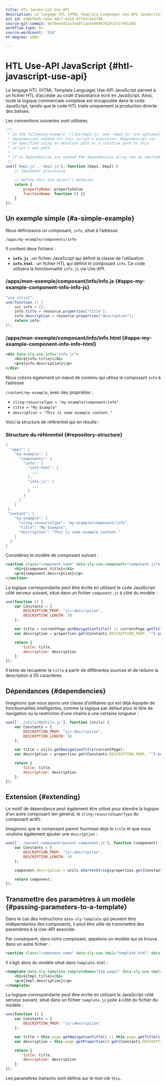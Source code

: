 ```yaml
---
title: HTL JavaScript Use-API
description: Le langage HTL (HTML Template Language) Use-API JavaScript permet à un fichier HTL d’accéder au code d’assistance écrit en JavaScript.
exl-id: e98bfbd5-fa64-48c7-bd14-477d4c5e1788
source-git-commit: 8e70ee4921a7ea071ab7e06947824c371f4013d8
workflow-type: ht
source-wordcount: '324'
ht-degree: 100%

---
```


# HTL Use-API JavaScript {#htl-javascript-use-api}

Le langage HTL (HTML Template Language) Use-API JavaScript permet à un fichier HTL d’accéder au code d’assistance écrit en JavaScript. Ainsi, toute la logique commerciale complexe est encapsulée dans le code JavaScript, tandis que le code HTL traite uniquement la production directe des balises.

Les conventions suivantes sont utilisées.

```javascript
/**
 * In the following example '/libs/dep1.js' and 'dep2.js' are optional
 * dependencies needed for this script's execution. Dependencies can
 * be specified using an absolute path or a relative path to this
 * script's own path.
 *
 * If no dependencies are needed the dependencies array can be omitted.
 */
use(['dep1.js', 'dep2.js'], function (Dep1, Dep2) {
    // implement processing
  
    // define this Use object's behavior
    return {
        propertyName: propertyValue
        functionName: function () {}
    }
});
```

## Un exemple simple {#a-simple-example}

Nous définissons un composant, `info`, situé à l’adresse

`/apps/my-example/components/info`

Il contient deux fichiers :

* **`info.js`** : un fichier JavaScript qui définit la classe de l’utilisation.
* **`info.html`** : un fichier HTL qui définit le composant `info`. Ce code utilisera la fonctionnalité `info.js` via Use-API.

### /apps/mon-exemple/composant/info/info.js {#apps-my-example-component-info-info-js}

```java
"use strict";
use(function () {
    var info = {};
    info.title = resource.properties["title"];
    info.description = resource.properties["description"];
    return info;
});
```

### /apps/mon-exemple/composant/info/info.html {#apps-my-example-component-info-info-html}

```xml
<div data-sly-use.info="info.js">
    <h1>${info.title}</h1>
    <p>${info.description}</p>
</div>
```

Nous créons également un nœud de contenu qui utilise le composant `info` à l’adresse

`/content/my-example`, avec des propriétés :

* `sling:resourceType = "my-example/component/info"`
* `title = "My Example"`
* `description = "This is some example content."`

Voici la structure de référentiel qui en résulte :

### Structure du référentiel   {#repository-structure}

```java
{
  "apps": {
    "my-example": {
      "components": {
        "info": {
          "info.html": {
            ...
          },
          "info.js": {
            ...
          }
        }
      }
    }
 },
 "content": {
    "my-example": {
      "sling:resourceType": "my-example/component/info",
      "title": "My Example",
      "description": "This is some example content."
    }
  }
}
```

Considérez le modèle de composant suivant :

```xml
<section class="component-name" data-sly-use.component="component.js">
    <h1>${component.title}</h1>
    <p>${component.description}</p>
</section>
```

La logique correspondante peut être écrite en utilisant le code JavaScript côté serveur suivant, situé dans un fichier `component.js` à côté du modèle :

```javascript
use(function () {
    var Constants = {
        DESCRIPTION_PROP: "jcr:description",
        DESCRIPTION_LENGTH: 50
    };

    var title = currentPage.getNavigationTitle() || currentPage.getTitle() || currentPage.getName();
    var description = properties.get(Constants.DESCRIPTION_PROP, "").substr(0, Constants.DESCRIPTION_LENGTH);

    return {
        title: title,
        description: description
    };
});
```

Il tente de récupérer le `title` à partir de différentes sources et de réduire la description à 50 caractères.

## Dépendances {#dependencies}

Imaginons que nous ayons une classe d’utilitaires qui est déjà équipée de fonctionnalités intelligentes, comme la logique par défaut pour le titre de navigation ou la restriction d’une chaîne à une certaine longueur :

```javascript
use(['../utils/MyUtils.js'], function (utils) {
    var Constants = {
        DESCRIPTION_PROP: "jcr:description",
        DESCRIPTION_LENGTH: 50
    };

    var title = utils.getNavigationTitle(currentPage);
    var description = properties.get(Constants.DESCRIPTION_PROP, "").substr(0, Constants.DESCRIPTION_LENGTH);

    return {
        title: title,
        description: description
    };
});
```

## Extension   {#extending}

Le motif de dépendance peut également être utilisé pour étendre la logique d’un autre composant (en général, le `sling:resourceSuperType` du composant actif).

Imaginons que le composant parent fournisse déjà le `title` et que nous voulions également ajouter une `description` :

```javascript
use(['../parent-component/parent-component.js'], function (component) {
    var Constants = {
        DESCRIPTION_PROP: "jcr:description",
        DESCRIPTION_LENGTH: 50
    };

    component.description = utils.shortenString(properties.get(Constants.DESCRIPTION_PROP, ""), Constants.DESCRIPTION_LENGTH);

    return component;
});
```

## Transmettre des paramètres à un modèle {#passing-parameters-to-a-template}

Dans le cas des instructions `data-sly-template` qui peuvent être indépendantes des composants, il peut être utile de transmettre des paramètres à la Use-API associée.

Par conséquent, dans notre composant, appelons un modèle qui se trouve dans un autre fichier :

```xml
<section class="component-name" data-sly-use.tmpl="template.html" data-sly-call="${tmpl.templateName @ page=currentPage}"></section>
```

Il s’agit alors du modèle situé dans `template.html` :

```xml
<template data-sly-template.templateName="${@ page}" data-sly-use.tmpl="${'template.js' @ page=page, descriptionLength=50}">
    <h1>${tmpl.title}</h1>
    <p>${tmpl.description}</p>
</template>
```

La logique correspondante peut être écrite en utilisant le JavaScript côté serveur suivant, situé dans un fichier `template.js` juste à côté du fichier du modèle :

```javascript
use(function () {
    var Constants = {
        DESCRIPTION_PROP: "jcr:description"
    };

    var title = this.page.getNavigationTitle() || this.page.getTitle() || this.page.getName();
    var description = this.page.getProperties().get(Constants.DESCRIPTION_PROP, "").substr(0, this.descriptionLength);

    return {
        title: title,
        description: description
    };
});
```

Les paramètres transmis sont définis sur le mot-clé `this`.
